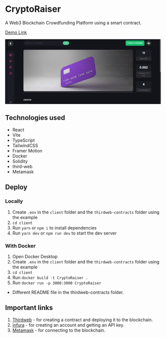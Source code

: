 # CryptoRaiser
 A Web3 Blockchain Crowdfunding Platform using a smart contract.

 [Demo Link]()
 
 ![Showcase Image](/client/src/assets/showcase.png)

## Technologies used
* React
* Vite
* TypeScript
* TailwindCSS
* Framer Motion
* Docker
* Solidity
* third-web
* Metamask

## Deploy

### Locally
1. Create `.env` in the `client` folder and the `thirdweb-contracts` folder using the example
2. `cd client`
3. Run `yarn` or `npm i` to install dependencies
4. Run `yarn dev` or `npm run dev` to start the dev server

### With Docker
1. Open Docker Desktop
1. Create `.env` in the `client` folder and the `thirdweb-contracts` folder using the example
3. `cd client`
4. Run `docker build -t CryptoRaiser .`
5. Run `docker run -p 3000:3000 CryptoRaiser`

* Different README file in the thirdweb-contracts folder.

## Important links

1. [Thirdweb](https://thirdweb.com/) - for creating a contract and deploying it to the blockchain.
2. [infura](https://app.infura.io/) - for creating an account and getting an API key.
3. [Metamask](https://metamask.io/) - for connecting to the blockchain.